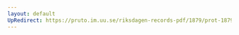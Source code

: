 ```yaml
---
layout: default
UpRedirect: https://pruto.im.uu.se/riksdagen-records-pdf/1879/prot-1879--fk--016.pdf
---
```

